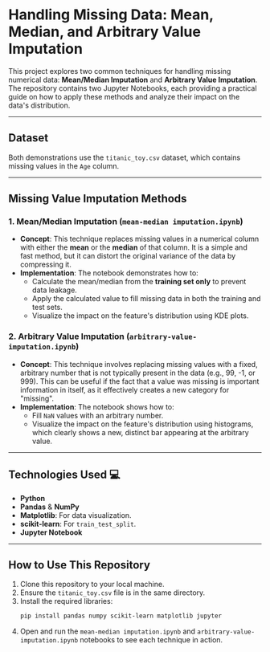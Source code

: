 # Handling Missing Data: Mean, Median, and Arbitrary Value Imputation

This project explores two common techniques for handling missing numerical data: **Mean/Median Imputation** and **Arbitrary Value Imputation**. The repository contains two Jupyter Notebooks, each providing a practical guide on how to apply these methods and analyze their impact on the data's distribution.

---
## Dataset

Both demonstrations use the `titanic_toy.csv` dataset, which contains missing values in the `Age` column.

---
## Missing Value Imputation Methods

### 1. Mean/Median Imputation (`mean-median imputation.ipynb`)
* **Concept**: This technique replaces missing values in a numerical column with either the **mean** or the **median** of that column. It is a simple and fast method, but it can distort the original variance of the data by compressing it.
* **Implementation**: The notebook demonstrates how to:
    * Calculate the mean/median from the **training set only** to prevent data leakage.
    * Apply the calculated value to fill missing data in both the training and test sets.
    * Visualize the impact on the feature's distribution using KDE plots.

### 2. Arbitrary Value Imputation (`arbitrary-value-imputation.ipynb`)
* **Concept**: This technique involves replacing missing values with a fixed, arbitrary number that is not typically present in the data (e.g., 99, -1, or 999). This can be useful if the fact that a value was missing is important information in itself, as it effectively creates a new category for "missing".
* **Implementation**: The notebook shows how to:
    * Fill `NaN` values with an arbitrary number.
    * Visualize the impact on the feature's distribution using histograms, which clearly shows a new, distinct bar appearing at the arbitrary value.

---
## Technologies Used 💻
* **Python**
* **Pandas** & **NumPy**
* **Matplotlib**: For data visualization.
* **scikit-learn**: For `train_test_split`.
* **Jupyter Notebook**

---
## How to Use This Repository

1.  Clone this repository to your local machine.
2.  Ensure the `titanic_toy.csv` file is in the same directory.
3.  Install the required libraries:
    ```bash
    pip install pandas numpy scikit-learn matplotlib jupyter
    ```
4.  Open and run the `mean-median imputation.ipynb` and `arbitrary-value-imputation.ipynb` notebooks to see each technique in action.
